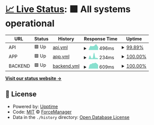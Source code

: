 # [📈 Live Status](https://status.forcemanager.com): <!--live status--> **🟩 All systems operational**

<!--start: status pages-->
<!-- This summary is generated by Upptime (https://github.com/upptime/upptime) -->
<!-- Do not edit this manually, your changes will be overwritten -->
<!-- prettier-ignore -->
| URL | Status | History | Response Time | Uptime |
| --- | ------ | ------- | ------------- | ------ |
| <img alt="" src="https://icons.duckduckgo.com/ip3/null.ico" height="13"> API | 🟩 Up | [api.yml](https://github.com/ForceManager/status/commits/HEAD/history/api.yml) | <details><summary><img alt="Response time graph" src="./graphs/api/response-time-week.png" height="20"> 496ms</summary><br><a href="https://status.forcemanager.com/history/api"><img alt="Response time 475" src="https://img.shields.io/endpoint?url=https%3A%2F%2Fraw.githubusercontent.com%2FForceManager%2Fstatus%2FHEAD%2Fapi%2Fapi%2Fresponse-time.json"></a><br><a href="https://status.forcemanager.com/history/api"><img alt="24-hour response time 368" src="https://img.shields.io/endpoint?url=https%3A%2F%2Fraw.githubusercontent.com%2FForceManager%2Fstatus%2FHEAD%2Fapi%2Fapi%2Fresponse-time-day.json"></a><br><a href="https://status.forcemanager.com/history/api"><img alt="7-day response time 496" src="https://img.shields.io/endpoint?url=https%3A%2F%2Fraw.githubusercontent.com%2FForceManager%2Fstatus%2FHEAD%2Fapi%2Fapi%2Fresponse-time-week.json"></a><br><a href="https://status.forcemanager.com/history/api"><img alt="30-day response time 497" src="https://img.shields.io/endpoint?url=https%3A%2F%2Fraw.githubusercontent.com%2FForceManager%2Fstatus%2FHEAD%2Fapi%2Fapi%2Fresponse-time-month.json"></a><br><a href="https://status.forcemanager.com/history/api"><img alt="1-year response time 475" src="https://img.shields.io/endpoint?url=https%3A%2F%2Fraw.githubusercontent.com%2FForceManager%2Fstatus%2FHEAD%2Fapi%2Fapi%2Fresponse-time-year.json"></a></details> | <details><summary><a href="https://status.forcemanager.com/history/api">99.89%</a></summary><a href="https://status.forcemanager.com/history/api"><img alt="All-time uptime 100.00%" src="https://img.shields.io/endpoint?url=https%3A%2F%2Fraw.githubusercontent.com%2FForceManager%2Fstatus%2FHEAD%2Fapi%2Fapi%2Fuptime.json"></a><br><a href="https://status.forcemanager.com/history/api"><img alt="24-hour uptime 100.00%" src="https://img.shields.io/endpoint?url=https%3A%2F%2Fraw.githubusercontent.com%2FForceManager%2Fstatus%2FHEAD%2Fapi%2Fapi%2Fuptime-day.json"></a><br><a href="https://status.forcemanager.com/history/api"><img alt="7-day uptime 99.89%" src="https://img.shields.io/endpoint?url=https%3A%2F%2Fraw.githubusercontent.com%2FForceManager%2Fstatus%2FHEAD%2Fapi%2Fapi%2Fuptime-week.json"></a><br><a href="https://status.forcemanager.com/history/api"><img alt="30-day uptime 99.97%" src="https://img.shields.io/endpoint?url=https%3A%2F%2Fraw.githubusercontent.com%2FForceManager%2Fstatus%2FHEAD%2Fapi%2Fapi%2Fuptime-month.json"></a><br><a href="https://status.forcemanager.com/history/api"><img alt="1-year uptime 100.00%" src="https://img.shields.io/endpoint?url=https%3A%2F%2Fraw.githubusercontent.com%2FForceManager%2Fstatus%2FHEAD%2Fapi%2Fapi%2Fuptime-year.json"></a></details>
| <img alt="" src="https://icons.duckduckgo.com/ip3/null.ico" height="13"> APP | 🟩 Up | [app.yml](https://github.com/ForceManager/status/commits/HEAD/history/app.yml) | <details><summary><img alt="Response time graph" src="./graphs/app/response-time-week.png" height="20"> 234ms</summary><br><a href="https://status.forcemanager.com/history/app"><img alt="Response time 530" src="https://img.shields.io/endpoint?url=https%3A%2F%2Fraw.githubusercontent.com%2FForceManager%2Fstatus%2FHEAD%2Fapi%2Fapp%2Fresponse-time.json"></a><br><a href="https://status.forcemanager.com/history/app"><img alt="24-hour response time 61" src="https://img.shields.io/endpoint?url=https%3A%2F%2Fraw.githubusercontent.com%2FForceManager%2Fstatus%2FHEAD%2Fapi%2Fapp%2Fresponse-time-day.json"></a><br><a href="https://status.forcemanager.com/history/app"><img alt="7-day response time 234" src="https://img.shields.io/endpoint?url=https%3A%2F%2Fraw.githubusercontent.com%2FForceManager%2Fstatus%2FHEAD%2Fapi%2Fapp%2Fresponse-time-week.json"></a><br><a href="https://status.forcemanager.com/history/app"><img alt="30-day response time 215" src="https://img.shields.io/endpoint?url=https%3A%2F%2Fraw.githubusercontent.com%2FForceManager%2Fstatus%2FHEAD%2Fapi%2Fapp%2Fresponse-time-month.json"></a><br><a href="https://status.forcemanager.com/history/app"><img alt="1-year response time 530" src="https://img.shields.io/endpoint?url=https%3A%2F%2Fraw.githubusercontent.com%2FForceManager%2Fstatus%2FHEAD%2Fapi%2Fapp%2Fresponse-time-year.json"></a></details> | <details><summary><a href="https://status.forcemanager.com/history/app">100.00%</a></summary><a href="https://status.forcemanager.com/history/app"><img alt="All-time uptime 100.00%" src="https://img.shields.io/endpoint?url=https%3A%2F%2Fraw.githubusercontent.com%2FForceManager%2Fstatus%2FHEAD%2Fapi%2Fapp%2Fuptime.json"></a><br><a href="https://status.forcemanager.com/history/app"><img alt="24-hour uptime 100.00%" src="https://img.shields.io/endpoint?url=https%3A%2F%2Fraw.githubusercontent.com%2FForceManager%2Fstatus%2FHEAD%2Fapi%2Fapp%2Fuptime-day.json"></a><br><a href="https://status.forcemanager.com/history/app"><img alt="7-day uptime 100.00%" src="https://img.shields.io/endpoint?url=https%3A%2F%2Fraw.githubusercontent.com%2FForceManager%2Fstatus%2FHEAD%2Fapi%2Fapp%2Fuptime-week.json"></a><br><a href="https://status.forcemanager.com/history/app"><img alt="30-day uptime 100.00%" src="https://img.shields.io/endpoint?url=https%3A%2F%2Fraw.githubusercontent.com%2FForceManager%2Fstatus%2FHEAD%2Fapi%2Fapp%2Fuptime-month.json"></a><br><a href="https://status.forcemanager.com/history/app"><img alt="1-year uptime 100.00%" src="https://img.shields.io/endpoint?url=https%3A%2F%2Fraw.githubusercontent.com%2FForceManager%2Fstatus%2FHEAD%2Fapi%2Fapp%2Fuptime-year.json"></a></details>
| <img alt="" src="https://icons.duckduckgo.com/ip3/null.ico" height="13"> BACKEND | 🟩 Up | [backend.yml](https://github.com/ForceManager/status/commits/HEAD/history/backend.yml) | <details><summary><img alt="Response time graph" src="./graphs/backend/response-time-week.png" height="20"> 609ms</summary><br><a href="https://status.forcemanager.com/history/backend"><img alt="Response time 623" src="https://img.shields.io/endpoint?url=https%3A%2F%2Fraw.githubusercontent.com%2FForceManager%2Fstatus%2FHEAD%2Fapi%2Fbackend%2Fresponse-time.json"></a><br><a href="https://status.forcemanager.com/history/backend"><img alt="24-hour response time 461" src="https://img.shields.io/endpoint?url=https%3A%2F%2Fraw.githubusercontent.com%2FForceManager%2Fstatus%2FHEAD%2Fapi%2Fbackend%2Fresponse-time-day.json"></a><br><a href="https://status.forcemanager.com/history/backend"><img alt="7-day response time 609" src="https://img.shields.io/endpoint?url=https%3A%2F%2Fraw.githubusercontent.com%2FForceManager%2Fstatus%2FHEAD%2Fapi%2Fbackend%2Fresponse-time-week.json"></a><br><a href="https://status.forcemanager.com/history/backend"><img alt="30-day response time 639" src="https://img.shields.io/endpoint?url=https%3A%2F%2Fraw.githubusercontent.com%2FForceManager%2Fstatus%2FHEAD%2Fapi%2Fbackend%2Fresponse-time-month.json"></a><br><a href="https://status.forcemanager.com/history/backend"><img alt="1-year response time 623" src="https://img.shields.io/endpoint?url=https%3A%2F%2Fraw.githubusercontent.com%2FForceManager%2Fstatus%2FHEAD%2Fapi%2Fbackend%2Fresponse-time-year.json"></a></details> | <details><summary><a href="https://status.forcemanager.com/history/backend">100.00%</a></summary><a href="https://status.forcemanager.com/history/backend"><img alt="All-time uptime 100.00%" src="https://img.shields.io/endpoint?url=https%3A%2F%2Fraw.githubusercontent.com%2FForceManager%2Fstatus%2FHEAD%2Fapi%2Fbackend%2Fuptime.json"></a><br><a href="https://status.forcemanager.com/history/backend"><img alt="24-hour uptime 100.00%" src="https://img.shields.io/endpoint?url=https%3A%2F%2Fraw.githubusercontent.com%2FForceManager%2Fstatus%2FHEAD%2Fapi%2Fbackend%2Fuptime-day.json"></a><br><a href="https://status.forcemanager.com/history/backend"><img alt="7-day uptime 100.00%" src="https://img.shields.io/endpoint?url=https%3A%2F%2Fraw.githubusercontent.com%2FForceManager%2Fstatus%2FHEAD%2Fapi%2Fbackend%2Fuptime-week.json"></a><br><a href="https://status.forcemanager.com/history/backend"><img alt="30-day uptime 100.00%" src="https://img.shields.io/endpoint?url=https%3A%2F%2Fraw.githubusercontent.com%2FForceManager%2Fstatus%2FHEAD%2Fapi%2Fbackend%2Fuptime-month.json"></a><br><a href="https://status.forcemanager.com/history/backend"><img alt="1-year uptime 100.00%" src="https://img.shields.io/endpoint?url=https%3A%2F%2Fraw.githubusercontent.com%2FForceManager%2Fstatus%2FHEAD%2Fapi%2Fbackend%2Fuptime-year.json"></a></details>

<!--end: status pages-->

[**Visit our status website →**](https://status.forcemanager.com)

## 📄 License

- Powered by: [Upptime](https://github.com/upptime/upptime)
- Code: [MIT](./LICENSE) © [ForceManager](https://www.forcemanager.com/)
- Data in the `./history` directory: [Open Database License](https://opendatacommons.org/licenses/odbl/1-0/)
